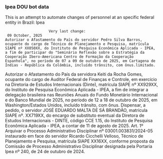  ### Ipea DOU bot data
 This is an attempt to automate changes of personnel at an specific federal entity in Brazil: Ipea
 
                        Very last change: 
 	 09 October, 2025
	Autorizar o Afastamento do País do servidor Pedro Silva Barros, ocupante do cargo de Técnico de Planejamento e Pesquisa, matrícula SIAPE nº XX050XX, do Instituto de Pesquisa Econômica Aplicada - IPEA, a fim de participar do "Seminário Reflexão sobre a Estratégia da Cooperação Ibero-Americana Centro de Formação da Cooperação Espanhola", no período de 07 a 09 de outubro de 2025, em Cartagena de Índias - República da Colômbia, incluído trânsito, com ônus.limitado.
Autorizar o Afastamento do País da servidora Keiti da Rocha Gomes, ocupante do cargo de Auditor Federal de Finanças e Controle, em exercício na Diretoria de Estudos Internacionais (Dinte), matrícula SIAPE nº XX929XX, do Instituto de Pesquisa Econômica Aplicada - IPEA, a fim de integrar a delegação brasileira nas Reuniões Anuais do Fundo Monetário Internacional e do Banco Mundial de 2025, no período de 12 a 18 de outubro de 2025, em Washington/Estados Unidos, incluído trânsito, com ônus.
Dispensar, a pedido, o servidor JOSÉ EDUARDO MALTA DE SÁ BRANDÃO, matrícula SIAPE nº. XX719XX, do encargo de substituto eventual da Diretora de Estudos Internacionais - DINTE, código CCE 1.15, do Instituto de Pesquisa Econômica Aplicada - IPEA, a contar de 11 de agosto de 2025.
Art. 1º Arquivar o Processo Administrativo Disciplinar nº 03001.003831/2024-05 instaurado em face do servidor Ricardo Cicchelli Velloso, Técnico de Planejamento e Pesquisa, matrícula SIAPE XX16XX, conforme proposta da Comissão de Processo Administrativo Disciplinar designada pela Portaria Ipea nº 240, de 24 de outubro de 2024.

